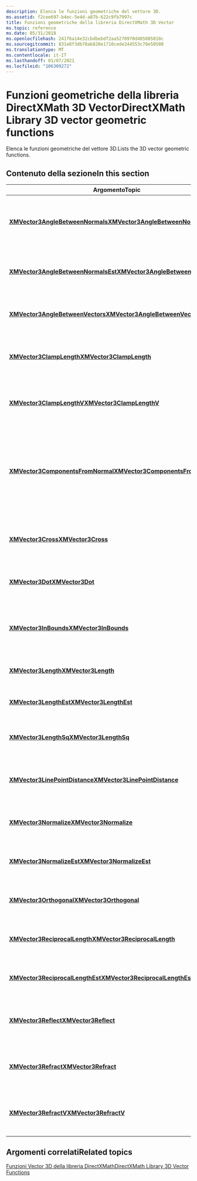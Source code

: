 ```yaml
---
description: Elenca le funzioni geometriche del vettore 3D.
ms.assetid: f2cee697-b4ec-5e4d-a87b-622c9fb7997c
title: Funzioni geometriche della libreria DirectXMath 3D Vector
ms.topic: reference
ms.date: 05/31/2018
ms.openlocfilehash: 241f6a14e32cbdbebdf2aa5270970d405085810c
ms.sourcegitcommit: 831e8f3db78ab820e1710cede244553c70e50500
ms.translationtype: MT
ms.contentlocale: it-IT
ms.lasthandoff: 01/07/2021
ms.locfileid: "106309272"
---
```

# <a name="directxmath-library-3d-vector-geometric-functions"></a><span data-ttu-id="00dd0-103">Funzioni geometriche della libreria DirectXMath 3D Vector</span><span class="sxs-lookup"><span data-stu-id="00dd0-103">DirectXMath Library 3D vector geometric functions</span></span>

<span data-ttu-id="00dd0-104">Elenca le funzioni geometriche del vettore 3D.</span><span class="sxs-lookup"><span data-stu-id="00dd0-104">Lists the 3D vector geometric functions.</span></span>

## <a name="in-this-section"></a><span data-ttu-id="00dd0-105">Contenuto della sezione</span><span class="sxs-lookup"><span data-stu-id="00dd0-105">In this section</span></span>



| <span data-ttu-id="00dd0-106">Argomento</span><span class="sxs-lookup"><span data-stu-id="00dd0-106">Topic</span></span>                                                                                 | <span data-ttu-id="00dd0-107">Descrizione</span><span class="sxs-lookup"><span data-stu-id="00dd0-107">Description</span></span>                                                                                                                       |
|---------------------------------------------------------------------------------------|-----------------------------------------------------------------------------------------------------------------------------------|
| [<span data-ttu-id="00dd0-108">**XMVector3AngleBetweenNormals**</span><span class="sxs-lookup"><span data-stu-id="00dd0-108">**XMVector3AngleBetweenNormals**</span></span>](/windows/win32/api/directxmath/nf-directxmath-xmvector3anglebetweennormals)<br/>       | <span data-ttu-id="00dd0-109">Calcola l'angolo radiante tra due vettori 3D normalizzati.</span><span class="sxs-lookup"><span data-stu-id="00dd0-109">Computes the radian angle between two normalized 3D vectors.</span></span><br/>                                                           |
| [<span data-ttu-id="00dd0-110">**XMVector3AngleBetweenNormalsEst**</span><span class="sxs-lookup"><span data-stu-id="00dd0-110">**XMVector3AngleBetweenNormalsEst**</span></span>](/windows/win32/api/directxmath/nf-directxmath-xmvector3anglebetweennormalsest)<br/> | <span data-ttu-id="00dd0-111">Stima l'angolo radiante tra due vettori 3D normalizzati.</span><span class="sxs-lookup"><span data-stu-id="00dd0-111">Estimates the radian angle between two normalized 3D vectors.</span></span><br/>                                                          |
| [<span data-ttu-id="00dd0-112">**XMVector3AngleBetweenVectors**</span><span class="sxs-lookup"><span data-stu-id="00dd0-112">**XMVector3AngleBetweenVectors**</span></span>](/windows/win32/api/directxmath/nf-directxmath-xmvector3anglebetweenvectors)<br/>       | <span data-ttu-id="00dd0-113">Calcola l'angolo radiante tra due vettori 3D.</span><span class="sxs-lookup"><span data-stu-id="00dd0-113">Computes the radian angle between two 3D vectors.</span></span><br/>                                                                      |
| [<span data-ttu-id="00dd0-114">**XMVector3ClampLength**</span><span class="sxs-lookup"><span data-stu-id="00dd0-114">**XMVector3ClampLength**</span></span>](/windows/win32/api/directxmath/nf-directxmath-xmvector3clamplength)<br/>                       | <span data-ttu-id="00dd0-115">Blocca la lunghezza di un vettore 3D a un intervallo specificato.</span><span class="sxs-lookup"><span data-stu-id="00dd0-115">Clamps the length of a 3D vector to a given range.</span></span><br/>                                                                     |
| [<span data-ttu-id="00dd0-116">**XMVector3ClampLengthV**</span><span class="sxs-lookup"><span data-stu-id="00dd0-116">**XMVector3ClampLengthV**</span></span>](/windows/win32/api/directxmath/nf-directxmath-xmvector3clamplengthv)<br/>                     | <span data-ttu-id="00dd0-117">Blocca la lunghezza di un vettore 3D a un intervallo specificato.</span><span class="sxs-lookup"><span data-stu-id="00dd0-117">Clamps the length of a 3D vector to a given range.</span></span><br/>                                                                     |
| [<span data-ttu-id="00dd0-118">**XMVector3ComponentsFromNormal**</span><span class="sxs-lookup"><span data-stu-id="00dd0-118">**XMVector3ComponentsFromNormal**</span></span>](/windows/win32/api/directxmath/nf-directxmath-xmvector3componentsfromnormal)<br/>     | <span data-ttu-id="00dd0-119">Usando un vettore di riferimento normale, suddivide un vettore 3D in componenti paralleli e perpendicolari al normale.</span><span class="sxs-lookup"><span data-stu-id="00dd0-119">Using a reference normal vector, splits a 3D vector into components that are parallel and perpendicular to the normal.</span></span><br/> |
| [<span data-ttu-id="00dd0-120">**XMVector3Cross**</span><span class="sxs-lookup"><span data-stu-id="00dd0-120">**XMVector3Cross**</span></span>](/windows/win32/api/directxmath/nf-directxmath-xmvector3cross)<br/>                                   | <span data-ttu-id="00dd0-121">Calcola il prodotto incrociato tra due vettori 3D.</span><span class="sxs-lookup"><span data-stu-id="00dd0-121">Computes the cross product between two 3D vectors.</span></span><br/>                                                                     |
| [<span data-ttu-id="00dd0-122">**XMVector3Dot**</span><span class="sxs-lookup"><span data-stu-id="00dd0-122">**XMVector3Dot**</span></span>](/windows/win32/api/directxmath/nf-directxmath-xmvector3dot)<br/>                                       | <span data-ttu-id="00dd0-123">Calcola il prodotto punto tra vettori 3D.</span><span class="sxs-lookup"><span data-stu-id="00dd0-123">Computes the dot product between 3D vectors.</span></span><br/>                                                                           |
| [<span data-ttu-id="00dd0-124">**XMVector3InBounds**</span><span class="sxs-lookup"><span data-stu-id="00dd0-124">**XMVector3InBounds**</span></span>](/windows/win32/api/directxmath/nf-directxmath-xmvector3inbounds)<br/>                             | <span data-ttu-id="00dd0-125">Verifica se i componenti di un vettore 3D sono all'interno dei limiti impostati.</span><span class="sxs-lookup"><span data-stu-id="00dd0-125">Tests whether the components of a 3D vector are within set bounds.</span></span><br/>                                                     |
| [<span data-ttu-id="00dd0-126">**XMVector3Length**</span><span class="sxs-lookup"><span data-stu-id="00dd0-126">**XMVector3Length**</span></span>](/windows/win32/api/directxmath/nf-directxmath-xmvector3length)<br/>                                 | <span data-ttu-id="00dd0-127">Calcola la lunghezza di un vettore 3D.</span><span class="sxs-lookup"><span data-stu-id="00dd0-127">Computes the length of a 3D vector.</span></span><br/>                                                                                    |
| [<span data-ttu-id="00dd0-128">**XMVector3LengthEst**</span><span class="sxs-lookup"><span data-stu-id="00dd0-128">**XMVector3LengthEst**</span></span>](/windows/win32/api/directxmath/nf-directxmath-xmvector3lengthest)<br/>                           | <span data-ttu-id="00dd0-129">Stima la lunghezza di un vettore 3D.</span><span class="sxs-lookup"><span data-stu-id="00dd0-129">Estimates the length of a 3D vector.</span></span><br/>                                                                                   |
| [<span data-ttu-id="00dd0-130">**XMVector3LengthSq**</span><span class="sxs-lookup"><span data-stu-id="00dd0-130">**XMVector3LengthSq**</span></span>](/windows/win32/api/directxmath/nf-directxmath-xmvector3lengthsq)<br/>                             | <span data-ttu-id="00dd0-131">Calcola il quadrato della lunghezza di un vettore 3D.</span><span class="sxs-lookup"><span data-stu-id="00dd0-131">Computes the square of the length of a 3D vector.</span></span><br/>                                                                      |
| [<span data-ttu-id="00dd0-132">**XMVector3LinePointDistance**</span><span class="sxs-lookup"><span data-stu-id="00dd0-132">**XMVector3LinePointDistance**</span></span>](/windows/win32/api/directxmath/nf-directxmath-xmvector3linepointdistance)<br/>           | <span data-ttu-id="00dd0-133">Calcola la distanza minima tra una riga e un punto.</span><span class="sxs-lookup"><span data-stu-id="00dd0-133">Computes the minimum distance between a line and a point.</span></span><br/>                                                              |
| [<span data-ttu-id="00dd0-134">**XMVector3Normalize**</span><span class="sxs-lookup"><span data-stu-id="00dd0-134">**XMVector3Normalize**</span></span>](/windows/win32/api/directxmath/nf-directxmath-xmvector3normalize)<br/>                           | <span data-ttu-id="00dd0-135">Restituisce la versione normalizzata di un vettore 3D.</span><span class="sxs-lookup"><span data-stu-id="00dd0-135">Returns the normalized version of a 3D vector.</span></span><br/>                                                                         |
| [<span data-ttu-id="00dd0-136">**XMVector3NormalizeEst**</span><span class="sxs-lookup"><span data-stu-id="00dd0-136">**XMVector3NormalizeEst**</span></span>](/windows/win32/api/directxmath/nf-directxmath-xmvector3normalizeest)<br/>                     | <span data-ttu-id="00dd0-137">Stima la versione normalizzata di un vettore 3D.</span><span class="sxs-lookup"><span data-stu-id="00dd0-137">Estimates the normalized version of a 3D vector.</span></span><br/>                                                                       |
| [<span data-ttu-id="00dd0-138">**XMVector3Orthogonal**</span><span class="sxs-lookup"><span data-stu-id="00dd0-138">**XMVector3Orthogonal**</span></span>](/windows/win32/api/directxmath/nf-directxmath-xmvector3orthogonal)<br/>                         | <span data-ttu-id="00dd0-139">Calcola un vettore perpendicolare a un vettore 3D.</span><span class="sxs-lookup"><span data-stu-id="00dd0-139">Computes a vector perpendicular to a 3D vector.</span></span><br/>                                                                        |
| [<span data-ttu-id="00dd0-140">**XMVector3ReciprocalLength**</span><span class="sxs-lookup"><span data-stu-id="00dd0-140">**XMVector3ReciprocalLength**</span></span>](/windows/win32/api/directxmath/nf-directxmath-xmvector3reciprocallength)<br/>             | <span data-ttu-id="00dd0-141">Calcola il reciproco della lunghezza di un vettore 3D.</span><span class="sxs-lookup"><span data-stu-id="00dd0-141">Computes the reciprocal of the length of a 3D vector.</span></span><br/>                                                                  |
| [<span data-ttu-id="00dd0-142">**XMVector3ReciprocalLengthEst**</span><span class="sxs-lookup"><span data-stu-id="00dd0-142">**XMVector3ReciprocalLengthEst**</span></span>](/windows/win32/api/directxmath/nf-directxmath-xmvector3reciprocallengthest)<br/>       | <span data-ttu-id="00dd0-143">Stima il reciproco della lunghezza di un vettore 3D.</span><span class="sxs-lookup"><span data-stu-id="00dd0-143">Estimates the reciprocal of the length of a 3D vector.</span></span><br/>                                                                 |
| [<span data-ttu-id="00dd0-144">**XMVector3Reflect**</span><span class="sxs-lookup"><span data-stu-id="00dd0-144">**XMVector3Reflect**</span></span>](/windows/win32/api/directxmath/nf-directxmath-xmvector3reflect)<br/>                               | <span data-ttu-id="00dd0-145">Riflette un vettore 3D imprevisto in un vettore normale 3D.</span><span class="sxs-lookup"><span data-stu-id="00dd0-145">Reflects an incident 3D vector across a 3D normal vector.</span></span><br/>                                                              |
| [<span data-ttu-id="00dd0-146">**XMVector3Refract**</span><span class="sxs-lookup"><span data-stu-id="00dd0-146">**XMVector3Refract**</span></span>](/windows/win32/api/directxmath/nf-directxmath-xmvector3refract)<br/>                               | <span data-ttu-id="00dd0-147">Rifrange un vettore 3D di un evento imprevisto in un vettore normale 3D.</span><span class="sxs-lookup"><span data-stu-id="00dd0-147">Refracts an incident 3D vector across a 3D normal vector.</span></span><br/>                                                              |
| [<span data-ttu-id="00dd0-148">**XMVector3RefractV**</span><span class="sxs-lookup"><span data-stu-id="00dd0-148">**XMVector3RefractV**</span></span>](/windows/win32/api/directxmath/nf-directxmath-xmvector3refractv)<br/>                             | <span data-ttu-id="00dd0-149">Rifrange un vettore 3D di un evento imprevisto in un vettore normale 3D.</span><span class="sxs-lookup"><span data-stu-id="00dd0-149">Refracts an incident 3D vector across a 3D normal vector.</span></span><br/>                                                              |



 

## <a name="related-topics"></a><span data-ttu-id="00dd0-150">Argomenti correlati</span><span class="sxs-lookup"><span data-stu-id="00dd0-150">Related topics</span></span>

<dl> <dt>

[<span data-ttu-id="00dd0-151">Funzioni Vector 3D della libreria DirectXMath</span><span class="sxs-lookup"><span data-stu-id="00dd0-151">DirectXMath Library 3D Vector Functions</span></span>](ovw-xnamath-reference-functions-vector3.md)
</dt> </dl>

 

 

